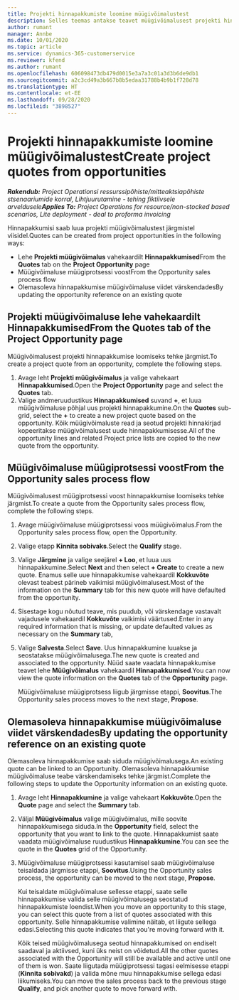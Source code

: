 ```yaml
---
title: Projekti hinnapakkumiste loomine müügivõimalustest
description: Selles teemas antakse teavet müügivõimalusest projekti hinnapakkumise loomise kohta.
author: rumant
manager: Annbe
ms.date: 10/01/2020
ms.topic: article
ms.service: dynamics-365-customerservice
ms.reviewer: kfend
ms.author: rumant
ms.openlocfilehash: 606098473db479d0015e3a7a3c01a3d3b6de9db1
ms.sourcegitcommit: a2c3cd49a3b667b8b5edaa31788b4b9b1f728d78
ms.translationtype: HT
ms.contentlocale: et-EE
ms.lasthandoff: 09/28/2020
ms.locfileid: "3898527"
---
```

# <a name="create-project-quotes-from-opportunities"></a><span data-ttu-id="4d5cc-103">Projekti hinnapakkumiste loomine müügivõimalustest</span><span class="sxs-lookup"><span data-stu-id="4d5cc-103">Create project quotes from opportunities</span></span>

<span data-ttu-id="4d5cc-104">_**Rakendub:** Project Operationsi ressurssipõhiste/mitteaktsiapõhiste stsenaariumide korral,  Lihtjuurutamine - tehing fiktiivsele arveldusele_</span><span class="sxs-lookup"><span data-stu-id="4d5cc-104">_**Applies To:** Project Operations for resource/non-stocked based scenarios, Lite deployment - deal to proforma invoicing_</span></span>

<span data-ttu-id="4d5cc-105">Hinnapakkumisi saab luua projekti müügivõimalustest järgmistel viisidel.</span><span class="sxs-lookup"><span data-stu-id="4d5cc-105">Quotes can be created from project opportunities in the following ways:</span></span>

- <span data-ttu-id="4d5cc-106">Lehe **Projekti müügivõimalus** vahekaardilt **Hinnapakkumised**</span><span class="sxs-lookup"><span data-stu-id="4d5cc-106">From the **Quotes** tab on the **Project Opportunity** page</span></span>
- <span data-ttu-id="4d5cc-107">Müügivõimaluse müügiprotsessi voost</span><span class="sxs-lookup"><span data-stu-id="4d5cc-107">From the Opportunity sales process flow</span></span>
- <span data-ttu-id="4d5cc-108">Olemasoleva hinnapakkumise müügivõimaluse viidet värskendades</span><span class="sxs-lookup"><span data-stu-id="4d5cc-108">By updating the opportunity reference on an existing quote</span></span>

## <a name="from-the-quotes-tab-of-the-project-opportunity-page"></a><span data-ttu-id="4d5cc-109">Projekti müügivõimaluse lehe vahekaardilt Hinnapakkumised</span><span class="sxs-lookup"><span data-stu-id="4d5cc-109">From the Quotes tab of the Project Opportunity page</span></span>

<span data-ttu-id="4d5cc-110">Müügivõimalusest projekti hinnapakkumise loomiseks tehke järgmist.</span><span class="sxs-lookup"><span data-stu-id="4d5cc-110">To create a project quote from an opportunity, complete the following steps.</span></span>

1. <span data-ttu-id="4d5cc-111">Avage leht **Projekti müügivõimalus** ja valige vahekaart **Hinnapakkumised**.</span><span class="sxs-lookup"><span data-stu-id="4d5cc-111">Open the **Project Opportunity** page and select the **Quotes** tab.</span></span> 
2. <span data-ttu-id="4d5cc-112">Valige andmeruudustikus **Hinnapakkumised** suvand **+**, et luua müügivõimaluse põhjal uus projekti hinnapakkumine.</span><span class="sxs-lookup"><span data-stu-id="4d5cc-112">On the **Quotes** sub-grid, select the **+** to create a new project quote based on the opportunity.</span></span> <span data-ttu-id="4d5cc-113">Kõik müügivõimaluste read ja seotud projekti hinnakirjad kopeeritakse müügivõimalusest uude hinnapakkumisesse.</span><span class="sxs-lookup"><span data-stu-id="4d5cc-113">All of the opportunity lines and related Project price lists are copied to the new quote from the opportunity.</span></span>

## <a name="from-the-opportunity-sales-process-flow"></a><span data-ttu-id="4d5cc-114">Müügivõimaluse müügiprotsessi voost</span><span class="sxs-lookup"><span data-stu-id="4d5cc-114">From the Opportunity sales process flow</span></span>

<span data-ttu-id="4d5cc-115">Müügivõimalusest müügiprotsessi voost hinnapakkumise loomiseks tehke järgmist.</span><span class="sxs-lookup"><span data-stu-id="4d5cc-115">To create a quote from the Opportunity sales process flow, complete the following steps.</span></span>

1. <span data-ttu-id="4d5cc-116">Avage müügivõimaluse müügiprotsessi voos müügivõimalus.</span><span class="sxs-lookup"><span data-stu-id="4d5cc-116">From the Opportunity sales process flow, open the Opportunity.</span></span>
2. <span data-ttu-id="4d5cc-117">Valige etapp **Kinnita sobivaks**.</span><span class="sxs-lookup"><span data-stu-id="4d5cc-117">Select the **Qualify** stage.</span></span> 
3. <span data-ttu-id="4d5cc-118">Valige **Järgmine** ja valige seejärel **+ Loo**, et luua uus hinnapakkumine.</span><span class="sxs-lookup"><span data-stu-id="4d5cc-118">Select **Next** and then select **+ Create** to create a new quote.</span></span> <span data-ttu-id="4d5cc-119">Enamus selle uue hinnapakkumise vahekaardil **Kokkuvõte** olevast teabest pärineb vaikimisi müügivõimalusest.</span><span class="sxs-lookup"><span data-stu-id="4d5cc-119">Most of the information on the **Summary** tab for this new quote will have defaulted from the opportunity.</span></span> 
4. <span data-ttu-id="4d5cc-120">Sisestage kogu nõutud teave, mis puudub, või värskendage vastavalt vajadusele vahekaardil **Kokkuvõte** vaikimisi väärtused.</span><span class="sxs-lookup"><span data-stu-id="4d5cc-120">Enter in any required information that is missing, or update defaulted values as necessary on the **Summary** tab,</span></span>
5. <span data-ttu-id="4d5cc-121">Valige **Salvesta**.</span><span class="sxs-lookup"><span data-stu-id="4d5cc-121">Select **Save**.</span></span> <span data-ttu-id="4d5cc-122">Uus hinnapakkumine luuakse ja seostatakse müügivõimalusega.</span><span class="sxs-lookup"><span data-stu-id="4d5cc-122">The new quote is created and associated to the opportunity.</span></span> <span data-ttu-id="4d5cc-123">Nüüd saate vaadata hinnapakkumise teavet lehe **Müügivõimalus** vahekaardil **Hinnapakkumised**.</span><span class="sxs-lookup"><span data-stu-id="4d5cc-123">You can now view the quote information on the **Quotes** tab of the **Opportunity** page.</span></span> 

   <span data-ttu-id="4d5cc-124">Müügivõimaluse müügiprotsess liigub järgmisse etappi, **Soovitus**.</span><span class="sxs-lookup"><span data-stu-id="4d5cc-124">The Opportunity sales process moves to the next stage, **Propose**.</span></span>


## <a name="by-updating-the-opportunity-reference-on-an-existing-quote"></a><span data-ttu-id="4d5cc-125">Olemasoleva hinnapakkumise müügivõimaluse viidet värskendades</span><span class="sxs-lookup"><span data-stu-id="4d5cc-125">By updating the opportunity reference on an existing quote</span></span>

<span data-ttu-id="4d5cc-126">Olemasoleva hinnapakkumise saab siduda müügivõimalusega.</span><span class="sxs-lookup"><span data-stu-id="4d5cc-126">An existing quote can be linked to an Opportunity.</span></span> <span data-ttu-id="4d5cc-127">Olemasoleva hinnapakkumise müügivõimaluse teabe värskendamiseks tehke järgmist.</span><span class="sxs-lookup"><span data-stu-id="4d5cc-127">Complete the following steps to update the Opportunity information on an existing quote.</span></span>

1. <span data-ttu-id="4d5cc-128">Avage leht **Hinnapakkumine** ja valige vahekaart **Kokkuvõte**.</span><span class="sxs-lookup"><span data-stu-id="4d5cc-128">Open the **Quote** page and select the **Summary** tab.</span></span>
2. <span data-ttu-id="4d5cc-129">Väljal **Müügivõimalus** valige müügivõimalus, mille soovite hinnapakkumisega siduda.</span><span class="sxs-lookup"><span data-stu-id="4d5cc-129">In the **Opportunity** field, select the opportunity that you want to link to the quote.</span></span> <span data-ttu-id="4d5cc-130">Hinnapakkumist saate vaadata müügivõimaluse ruudustikus **Hinnapakkumine**.</span><span class="sxs-lookup"><span data-stu-id="4d5cc-130">You can see the quote in the **Quotes** grid of the Opportunity.</span></span> 
3. <span data-ttu-id="4d5cc-131">Müügivõimaluse müügiprotsessi kasutamisel saab müügivõimaluse teisaldada järgmisse etappi, **Soovitus**.</span><span class="sxs-lookup"><span data-stu-id="4d5cc-131">Using the Opportunity sales process, the opportunity can be moved to the next stage, **Propose**.</span></span> 

   <span data-ttu-id="4d5cc-132">Kui teisaldate müügivõimaluse sellesse etappi, saate selle hinnapakkumise valida selle müügivõimalusega seostatud hinnapakkumiste loendist.</span><span class="sxs-lookup"><span data-stu-id="4d5cc-132">When you move an opportunity to this stage, you can select this quote from a list of quotes associated with this opportunity.</span></span> <span data-ttu-id="4d5cc-133">Selle hinnapakkumise valimine näitab, et liigute sellega edasi.</span><span class="sxs-lookup"><span data-stu-id="4d5cc-133">Selecting this quote indicates that you're moving forward with it.</span></span>

   <span data-ttu-id="4d5cc-134">Kõik teised müügivõimalusega seotud hinnapakkumised on endiselt saadaval ja aktiivsed, kuni üks neist on võidetud.</span><span class="sxs-lookup"><span data-stu-id="4d5cc-134">All the other quotes associated with the Opportunity will still be available and active until one of them is won.</span></span> <span data-ttu-id="4d5cc-135">Saate liigutada müügiprotsessi tagasi eelmisesse etappi (**Kinnita sobivakd**) ja valida mõne muu hinnapakkumise sellega edasi liikumiseks.</span><span class="sxs-lookup"><span data-stu-id="4d5cc-135">You can move the sales process back to the previous stage **Qualify**, and pick another quote to move forward with.</span></span>
